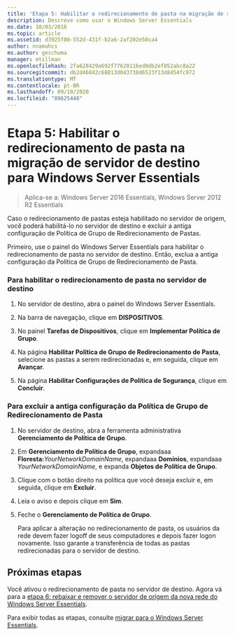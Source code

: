 ```yaml
---
title: 'Etapa 5: Habilitar o redirecionamento de pasta na migração de servidor de destino para Windows Server Essentials'
description: Descreve como usar o Windows Server Essentials
ms.date: 10/03/2016
ms.topic: article
ms.assetid: d3925f80-552d-431f-b2a6-2af202e50ca4
author: nnamuhcs
ms.author: geschuma
manager: mtillman
ms.openlocfilehash: 2fa628429a692f77620116ed0db2ef052abc8a22
ms.sourcegitcommit: db2d46842c68813d043738d6523f13d8454fc972
ms.translationtype: MT
ms.contentlocale: pt-BR
ms.lasthandoff: 09/10/2020
ms.locfileid: "89625448"
---
```

# <a name="step-5-enable-folder-redirection-on-the-destination-server-for-windows-server-essentials-migration"></a>Etapa 5: Habilitar o redirecionamento de pasta na migração de servidor de destino para Windows Server Essentials

>Aplica-se a: Windows Server 2016 Essentials, Windows Server 2012 R2 Essentials

Caso o redirecionamento de pastas esteja habilitado no servidor de origem, você poderá habilitá-lo no servidor de destino e excluir a antiga configuração de Política de Grupo de Redirecionamento de Pastas.

 Primeiro, use o painel do Windows Server Essentials para habilitar o redirecionamento de pasta no servidor de destino. Então, exclua a antiga configuração da Política de Grupo de Redirecionamento de Pasta.

### <a name="to-enable-folder-redirection-on-the-destination-server"></a>Para habilitar o redirecionamento de pasta no servidor de destino

1.  No servidor de destino, abra o painel do Windows Server Essentials.

2.  Na barra de navegação, clique em **DISPOSITIVOS**.

3.  No painel **Tarefas de Dispositivos**, clique em **Implementar Política de Grupo**.

4.  Na página **Habilitar Política de Grupo de Redirecionamento de Pasta**, selecione as pastas a serem redirecionadas e, em seguida, clique em **Avançar**.

5.  Na página **Habilitar Configurações de Política de Segurança**, clique em **Concluir**.

### <a name="to-delete-the-old-folder-redirection-group-policy-setting"></a>Para excluir a antiga configuração da Política de Grupo de Redirecionamento de Pasta

1. No servidor de destino, abra a ferramenta administrativa **Gerenciamento de Política de Grupo**.

2. Em **Gerenciamento de Política de Grupo**, expandaaa **Floresta:**<em>YourNetworkDomainName</em>, expandaaa **Domínios**, expandaaa *YourNetworkDomainName*, e expanda **Objetos de Política de Grupo**.

3. Clique com o botão direito na política que você deseja excluir e, em seguida, clique em **Excluir**.

4. Leia o aviso e depois clique em **Sim**.

5. Feche o **Gerenciamento de Política de Grupo**.

   Para aplicar a alteração no redirecionamento de pasta, os usuários da rede devem fazer logoff de seus computadores e depois fazer logon novamente. Isso garante a transferência de todas as pastas redirecionadas para o servidor de destino.

## <a name="next-steps"></a>Próximas etapas
 Você ativou o redirecionamento de pasta no servidor de destino. Agora vá para a [etapa 6: rebaixar e remover o servidor de origem da nova rede do Windows Server Essentials](Step-6--Demote-and-remove-the-Source-Server-from-the-new-Windows-Server-Essentials-network.md).


Para exibir todas as etapas, consulte [migrar para o Windows Server Essentials](Migrate-from-Previous-Versions-to-Windows-Server-Essentials-or-Windows-Server-Essentials-Experience.md).


